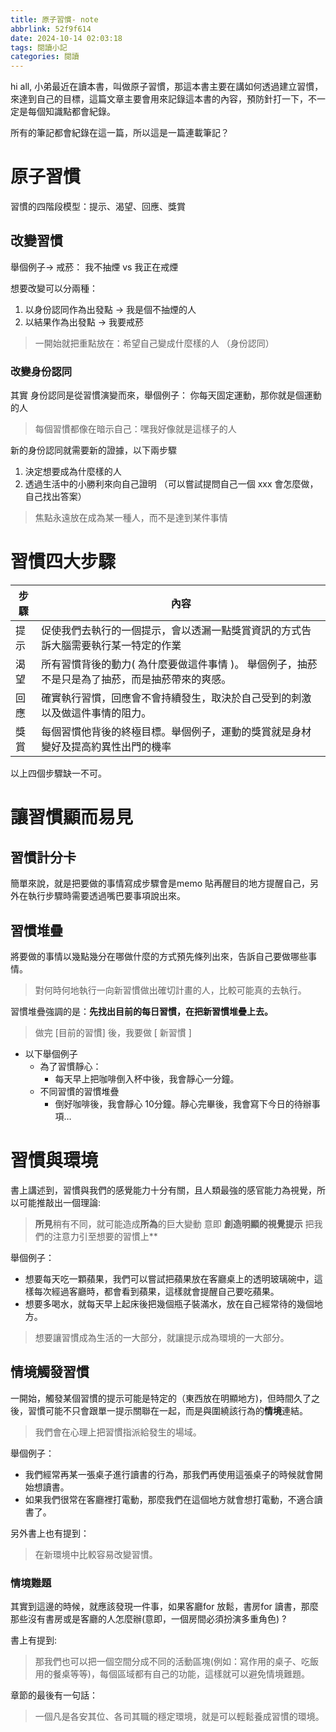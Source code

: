 ```yaml
---
title: 原子習慣- note
abbrlink: 52f9f614
date: 2024-10-14 02:03:18
tags: 閱讀小記
categories: 閱讀
---
```


hi all, 小弟最近在讀本書，叫做原子習慣，那這本書主要在講如何透過建立習慣，來達到自己的目標，這篇文章主要會用來記錄這本書的內容，預防針打一下，不一定是每個知識點都會紀錄。

所有的筆記都會紀錄在這一篇，所以這是一篇連載筆記？
<!--more-->

# 原子習慣

習慣的四階段模型：提示、渴望、回應、獎賞

## 改變習慣
舉個例子$\rightarrow$ 戒菸： 我不抽煙 vs 我正在戒煙

想要改變可以分兩種：
1. 以身份認同作為出發點 $\rightarrow$ 我是個不抽煙的人
2. 以結果作為出發點 $\rightarrow$ 我要戒菸

> 一開始就把重點放在：希望自己變成什麼樣的人 （身份認同）

### 改變身份認同
其實 身份認同是從習慣演變而來，舉個例子： 你每天固定運動，那你就是個運動的人

> 每個習慣都像在暗示自己：嘿我好像就是這樣子的人

新的身份認同就需要新的證據，以下兩步驟
1. 決定想要成為什麼樣的人
2. 透過生活中的小勝利來向自己證明 （可以嘗試提問自己一個 xxx 會怎麼做，自己找出答案）

> 焦點永遠放在成為某一種人，而不是達到某件事情

# 習慣四大步驟

| 步驟 | 內容 |
| --- | --- |
| 提示 | 促使我們去執行的一個提示，會以透漏一點獎賞資訊的方式告訴大腦需要執行某一特定的作業 |
| 渴望 | 所有習慣背後的動力( 為什麼要做這件事情 )。 舉個例子，抽菸不是只是為了抽菸，而是抽菸帶來的爽感。 |
| 回應 | 確實執行習慣，回應會不會持續發生，取決於自己受到的刺激以及做這件事情的阻力。 |
| 獎賞 | 每個習慣他背後的終極目標。舉個例子，運動的獎賞就是身材變好及提高約異性出門的機率 |

以上四個步驟缺一不可。

# 讓習慣顯而易見

## 習慣計分卡

 簡單來說，就是把要做的事情寫成步驟會是memo 貼再醒目的地方提醒自己，另外在執行步驟時需要透過嘴巴要事項說出來。

## 習慣堆疊

將要做的事情以幾點幾分在哪做什麼的方式預先條列出來，告訴自己要做哪些事情。

> 對何時何地執行一向新習慣做出確切計畫的人，比較可能真的去執行。

習慣堆疊強調的是：**先找出目前的每日習慣，在把新習慣堆疊上去。**

> 做完 [目前的習慣] 後，我要做 [ 新習慣 ]

- 以下舉個例子
    - 為了習慣靜心：
        - 每天早上把咖啡倒入杯中後，我會靜心一分鐘。
    - 不同習慣的習慣堆疊
        - 倒好咖啡後，我會靜心 10分鐘。靜心完畢後，我會寫下今日的待辦事項…

# 習慣與環境
書上講述到，習慣與我們的感覺能力十分有關，且人類最強的感官能力為視覺，所以可能推敲出一個理論:
> **所見**稍有不同，就可能造成**所為**的巨大變動
意即
> **創造明顯的視覺提示** 把我們的注意力引至想要的習慣上**

舉個例子：
- 想要每天吃一顆蘋果，我們可以嘗試把蘋果放在客廳桌上的透明玻璃碗中，這樣每次經過客廳時，都會看到蘋果，這樣就會提醒自己要吃蘋果。
- 想要多喝水，就每天早上起床後把幾個瓶子裝滿水，放在自己經常待的幾個地方。
> 想要讓習慣成為生活的一大部分，就讓提示成為環境的一大部分。

## 情境觸發習慣
一開始，觸發某個習慣的提示可能是特定的（東西放在明顯地方)，但時間久了之後，習慣可能不只會跟單一提示關聯在一起，而是與圍繞該行為的**情境**連結。
> 我們會在心理上把習慣指派給發生的場域。

舉個例子：
- 我們經常再某一張桌子進行讀書的行為，那我們再使用這張桌子的時候就會開始想讀書。
- 如果我們很常在客廳裡打電動，那麼我們在這個地方就會想打電動，不適合讀書了。

另外書上也有提到：
> 在新環境中比較容易改變習慣。

### 情境難題
其實到這邊的時候，就應該發現一件事，如果客廳for 放鬆，書房for 讀書，那麼那些沒有書房或是客廳的人怎麼辦(意即，一個房間必須扮演多重角色) ?

書上有提到:
> 那我們也可以把一個空間分成不同的活動區塊(例如：寫作用的桌子、吃飯用的餐桌等等)，每個區域都有自己的功能，這樣就可以避免情境難題。

章節的最後有一句話：
> 一個凡是各安其位、各司其職的穩定環境，就是可以輕鬆養成習慣的環境。


